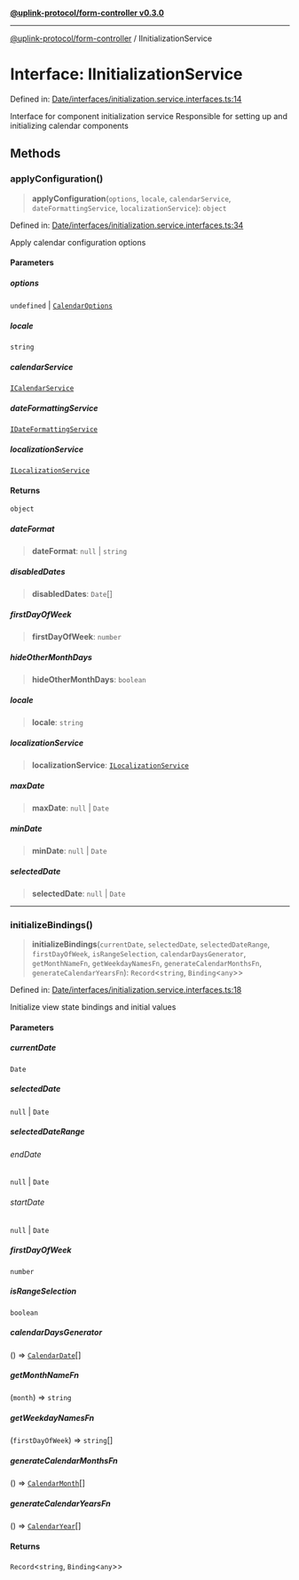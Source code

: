 [**@uplink-protocol/form-controller v0.3.0**](../README.md)

***

[@uplink-protocol/form-controller](../globals.md) / IInitializationService

# Interface: IInitializationService

Defined in: [Date/interfaces/initialization.service.interfaces.ts:14](https://github.com/jmkcoder/uplink-protocol-calendar/blob/c7c94af75a3a7e438811c9ee3008f982792d2fb8/src/Date/interfaces/initialization.service.interfaces.ts#L14)

Interface for component initialization service
Responsible for setting up and initializing calendar components

## Methods

### applyConfiguration()

> **applyConfiguration**(`options`, `locale`, `calendarService`, `dateFormattingService`, `localizationService`): `object`

Defined in: [Date/interfaces/initialization.service.interfaces.ts:34](https://github.com/jmkcoder/uplink-protocol-calendar/blob/c7c94af75a3a7e438811c9ee3008f982792d2fb8/src/Date/interfaces/initialization.service.interfaces.ts#L34)

Apply calendar configuration options

#### Parameters

##### options

`undefined` | [`CalendarOptions`](CalendarOptions.md)

##### locale

`string`

##### calendarService

[`ICalendarService`](ICalendarService.md)

##### dateFormattingService

[`IDateFormattingService`](IDateFormattingService.md)

##### localizationService

[`ILocalizationService`](ILocalizationService.md)

#### Returns

`object`

##### dateFormat

> **dateFormat**: `null` \| `string`

##### disabledDates

> **disabledDates**: `Date`[]

##### firstDayOfWeek

> **firstDayOfWeek**: `number`

##### hideOtherMonthDays

> **hideOtherMonthDays**: `boolean`

##### locale

> **locale**: `string`

##### localizationService

> **localizationService**: [`ILocalizationService`](ILocalizationService.md)

##### maxDate

> **maxDate**: `null` \| `Date`

##### minDate

> **minDate**: `null` \| `Date`

##### selectedDate

> **selectedDate**: `null` \| `Date`

***

### initializeBindings()

> **initializeBindings**(`currentDate`, `selectedDate`, `selectedDateRange`, `firstDayOfWeek`, `isRangeSelection`, `calendarDaysGenerator`, `getMonthNameFn`, `getWeekdayNamesFn`, `generateCalendarMonthsFn`, `generateCalendarYearsFn`): `Record`\<`string`, `Binding`\<`any`\>\>

Defined in: [Date/interfaces/initialization.service.interfaces.ts:18](https://github.com/jmkcoder/uplink-protocol-calendar/blob/c7c94af75a3a7e438811c9ee3008f982792d2fb8/src/Date/interfaces/initialization.service.interfaces.ts#L18)

Initialize view state bindings and initial values

#### Parameters

##### currentDate

`Date`

##### selectedDate

`null` | `Date`

##### selectedDateRange

###### endDate

`null` \| `Date`

###### startDate

`null` \| `Date`

##### firstDayOfWeek

`number`

##### isRangeSelection

`boolean`

##### calendarDaysGenerator

() => [`CalendarDate`](CalendarDate.md)[]

##### getMonthNameFn

(`month`) => `string`

##### getWeekdayNamesFn

(`firstDayOfWeek`) => `string`[]

##### generateCalendarMonthsFn

() => [`CalendarMonth`](CalendarMonth.md)[]

##### generateCalendarYearsFn

() => [`CalendarYear`](CalendarYear.md)[]

#### Returns

`Record`\<`string`, `Binding`\<`any`\>\>
